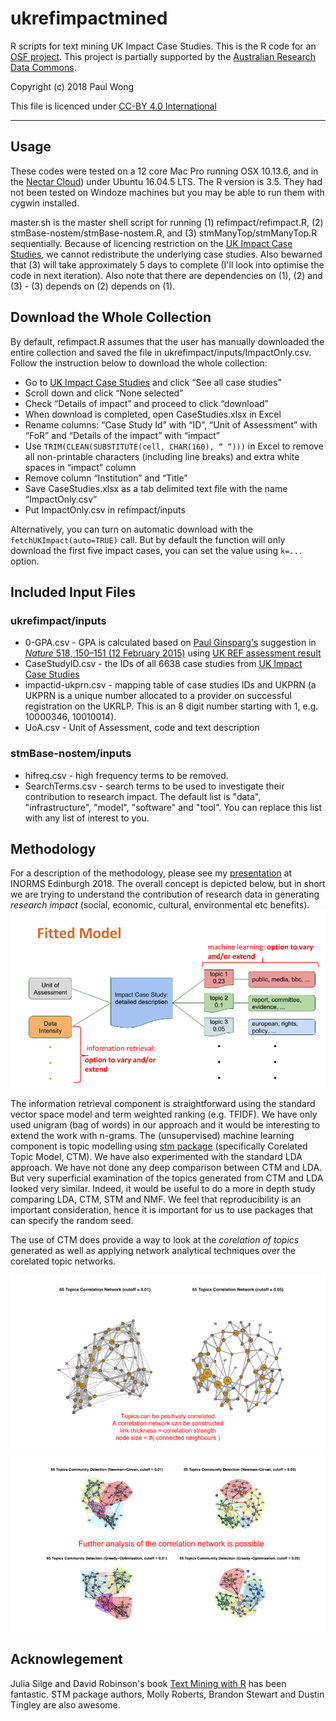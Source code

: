 # ukrefimpactmined
R scripts for text mining UK Impact Case Studies.  This is the R code for an [OSF project](https://osf.io/cnrgu/?view_only=7850d79c32d3411a81198ff173f7bfa1).  This project is partially supported by the [Australian Research Data Commons](https://ardc.edu.au/).

Copyright (c) 2018 Paul Wong

This file is licenced under [CC-BY 4.0 International](https://creativecommons.org/licenses/by/4.0/)

---------------------------------------------------
## Usage

These codes were tested on a 12 core Mac Pro running OSX 10.13.6, and in the [Nectar Cloud](https://nectar.org.au/)) under Ubuntu 16.04.5 LTS.  The R version is 3.5.  They had not been tested on Windoze machines but you may be able to run them with cygwin installed.  

master.sh is the master shell script for running (1) refimpact/refimpact.R, (2) stmBase-nostem/stmBase-nostem.R, and (3) stmManyTop/stmManyTop.R sequentially.  Because of licencing restriction on the [UK Impact Case Studies](http://impact.ref.ac.uk/CaseStudies/Terms.aspx), we cannot redistribute the underlying case studies.  Also bewarned that (3) will take approximately 5 days to complete (I'll look into optimise the code in next iteration).  Also note that there are dependencies on (1), (2) and (3) - (3) depends on (2) depends on (1).

## Download the Whole Collection
By default, refimpact.R assumes that the user has manually downloaded the entire collection and saved the file in ukrefimpact/inputs/ImpactOnly.csv.  Follow the instruction below to download the whole collection:

- Go to [UK Impact Case Studies](http://impact.ref.ac.uk/CaseStudies/Terms.aspx) and click “See all case studies”
- Scroll down and click “None selected”
- Check “Details of impact” and proceed to click “download”
- When download is completed, open CaseStudies.xlsx in Excel
- Rename columns: “Case Study Id” with “ID”, “Unit of Assessment” with “FoR” and “Details of the impact” with “impact”
- Use `TRIM(CLEAN(SUBSTITUTE(cell, CHAR(160), “ “)))` in Excel to remove all non-printable characters (including line breaks) and extra white spaces in “impact” column 
- Remove column “Institution” and “Title”
- Save CaseStudies.xlsx as a tab delimited text file with the name “ImpactOnly.csv”
- Put ImpactOnly.csv in refimpact/inputs

Alternatively, you can turn on automatic download with the `fetchUKImpact(auto=TRUE)` call.  But by default the function will only download the first five impact cases, you can set the value using `k=...` option.

## Included Input Files
### ukrefimpact/inputs
* 0-GPA.csv - GPA is calculated based on [Paul Ginsparg's](https://en.wikipedia.org/wiki/Paul_Ginsparg) suggestion in [*Nature* 518, 150–151 (12 February 2015)](https://dx.doi.org/10.1038/518150a) using [UK REF assessment result](http://results.ref.ac.uk/DownloadFile/AllResults/xlsx)
* CaseStudyID.csv - the IDs of all 6638 case studies from [UK Impact Case Studies](http://impact.ref.ac.uk/CaseStudies/Terms.aspx)
* impactid-ukprn.csv - mapping table of case studies IDs and UKPRN (a UKPRN is a unique number allocated to a provider on successful registration on the UKRLP.  This is an 8 digit number starting with 1, e.g. 10000346, 10010014).
* UoA.csv - Unit of Assessment, code and text description

### stmBase-nostem/inputs
* hifreq.csv - high frequency terms to be removed.
* SearchTerms.csv - search terms to be used to investigate their contribution to research impact.  The default list is "data", "infrastructure", "model", "software" and "tool".  You can replace this list with any list of interest to you.

## Methodology
For a description of the methodology, please see my [presentation](https://doi.org/10.6084/m9.figshare.6459407.v1) at INORMS Edinburgh 2018.  The overall concept is depicted below, but in short we are trying to understand the contribution of research data in generating *research impact* (social, economic, cultural, environmental etc benefits).
![fittedmodel](/images/fittedmodel.png)

The information retrieval component is straightforward using the standard vector space model and term weighted ranking (e.g. TFIDF).  We have only used unigram (bag of words) in our approach and it would be interesting to extend the work with n-grams.  The (unsupervised) machine learning component is topic modelling using [stm package](http://www.structuraltopicmodel.com/) (specifically Corelated Topic Model, CTM).  We have also experimented with the standard LDA approach.  We have not done any deep comparison between CTM and LDA.  But very superficial examination of the topics generated from CTM and LDA looked very similar.  Indeed, it would be useful to do a more in depth study comparing LDA, CTM, STM and NMF.  We feel that reproducibility is an important consideration, hence it is important for us to use packages that can specify the random seed.  

The use of CTM does provide a way to look at the *corelation of topics* generated as well as applying network analytical techniques over the corelated topic networks.

![corelatedtopics](/images/corelatedtopics.png)
![communitydetection](/images/communitydetection.png)

## Acknowlegement

Julia Silge and David Robinson's book [Text Mining with R](https://www.tidytextmining.com/) has been fantastic.  STM package authors, Molly Roberts, Brandon Stewart and Dustin Tingley are also awesome.












